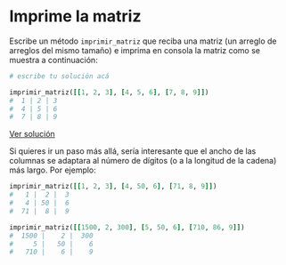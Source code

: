 # Imprime la matriz

Escribe un método `imprimir_matriz` que reciba una matriz (un arreglo de arreglos del mismo tamaño) e imprima en consola la matriz como se muestra a continuación:

```ruby
# escribe tu solución acá

imprimir_matriz([[1, 2, 3], [4, 5, 6], [7, 8, 9]])
#  1 | 2 | 3
#  4 | 5 | 6
#  7 | 8 | 9
```

[Ver solución](solutions/imprimir_matriz.rb)

Si quieres ir un paso más allá, sería interesante que el ancho de las columnas se adaptara al número de dígitos (o a la longitud de la cadena) más largo. Por ejemplo:

```ruby
imprimir_matriz([[1, 2, 3], [4, 50, 6], [71, 8, 9]])
#   1 |  2 |  3
#   4 | 50 |  6
#  71 |  8 |  9

imprimir_matriz([[1500, 2, 300], [5, 50, 6], [710, 86, 9]])
#  1500 |    2 |  300
#     5 |   50 |    6
#   710 |    6 |    9
```
